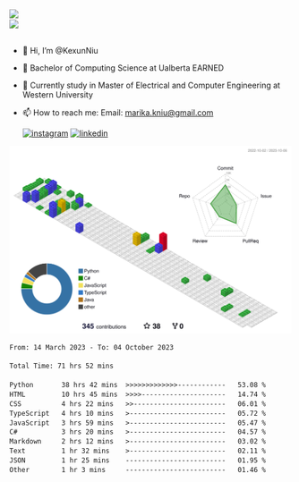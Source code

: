 <a href="https://github.com/anuraghazra/github-readme-stats">
  <img align="center" src="https://github-readme-stats.vercel.app/api?username=KexunNiu&show_icons=true" />
</a>
</br>
<a href="https://github.com/anuraghazra/github-readme-stats">
  <img align="center" src="https://github-readme-stats.vercel.app/api/top-langs/?username=KexunNiu" />
</a>

</br>
</br>

- 👋 Hi, I’m @KexunNiu
- 👀 Bachelor of Computing Science at Ualberta EARNED
- 🌱 Currently study in Master of Electrical and Computer Engineering at Western University
- 📫 How to reach me: Email: marika.kniu@gmail.com
  
  [![instagram](https://github.com/shikhar1020jais1/Git-Social/blob/master/Icons/Instagram1.png (Instagram))][1] [![linkedin](https://github.com/shikhar1020jais1/Git-Social/blob/master/Icons/LinkedIn1.png (LinkedIn))][2]

<!-- To Link your profile to the media buttons -->

[1]: https://www.instagram.com/barryn719_
[2]: https://www.linkedin.com/in/kexun-niu



![](./profile-3d-contrib/profile-gitblock.svg)

<!--START_SECTION:waka-->

```txt
From: 14 March 2023 - To: 04 October 2023

Total Time: 71 hrs 52 mins

Python       38 hrs 42 mins  >>>>>>>>>>>>>------------   53.08 %
HTML         10 hrs 45 mins  >>>>---------------------   14.74 %
CSS          4 hrs 22 mins   >>-----------------------   06.01 %
TypeScript   4 hrs 10 mins   >------------------------   05.72 %
JavaScript   3 hrs 59 mins   >------------------------   05.47 %
C#           3 hrs 20 mins   >------------------------   04.57 %
Markdown     2 hrs 12 mins   >------------------------   03.02 %
Text         1 hr 32 mins    >------------------------   02.11 %
JSON         1 hr 25 mins    -------------------------   01.95 %
Other        1 hr 3 mins     -------------------------   01.46 %
```

<!--END_SECTION:waka-->

